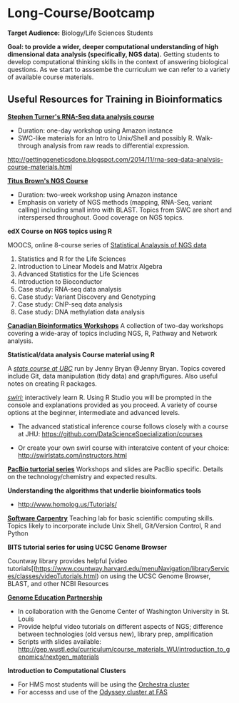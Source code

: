 
# Long-Course/Bootcamp

**Target Audience:** Biology/Life Sciences Students

**Goal: to provide a wider, deeper computational understanding of high dimensional data analysis (specifically, NGS data).** Getting students to develop computational thinking skills in the context of answering biological questions. As we start to asssembe the curriculum we can refer to a variety of available course materials.

## Useful Resources for Training in Bioinformatics

[**Stephen Turner's RNA-Seq data analysis course**](http://bioconnector.github.io/workshops/lessons/rnaseq-1day/)                      
* Duration: one-day workshop using Amazon instance
* SWC-like materials for an Intro to Unix/Shell and possibly R. Walk-through analysis from raw reads to differential expression. 

http://gettinggeneticsdone.blogspot.com/2014/11/rna-seq-data-analysis-course-materials.html

[**Titus Brown's NGS Course**](http://angus.readthedocs.org/en/2014/) 
* Duration: two-week workshop using Amazon instance
* Emphasis on variety of NGS methods (mapping, RNA-Seq, variant calling) including small intro with BLAST. Topics from SWC are short and interspersed throughout. Good coverage on NGS topics.


**edX Course on NGS topics using R**

MOOCS, online 8-course series of [Statistical Analaysis of NGS data](http://simplystatistics.org/2014/11/25/harvardx-biomedical-data-science-open-online-training-curriculum-launches-on-january-19/)

1. Statistics and R for the Life Sciences
2. Introduction to Linear Models and Matrix Algebra
3. Advanced Statistics for the Life Sciences
4. Introduction to Bioconductor
5. Case study: RNA-seq data analysis
6. Case study: Variant Discovery and Genotyping
7. Case study: ChIP-seq data analysis
8. Case study: DNA methylation data analysis

[**Canadian Bioinformatics Workshops**](http://bioinformatics.ca/workshops/2014)
A collection of two-day workshops covering a wide-aray of topics including NGS, R, Pathway and Network analysis.

**Statistical/data analysis Course material using R**

A [_stats course at UBC_](http://stat545-ubc.github.io/topics.html) run by Jenny Bryan @Jenny Bryan. Topics covered include Git, data manipulation (tidy data) and graph/figures. Also useful notes on creating R packages.

[_swirl:_](http://swirlstats.com/) interactively learn R. Using R Studio you will be prompted in the console and explanations provided as you proceed. A variety of course options at the beginner, intermediate and advanced levels. 

* The advanced statistical inference course follows closely with a course at JHU:
https://github.com/DataScienceSpecialization/courses

* Or create your own swirl course with interatcive content of your choice:
http://swirlstats.com/instructors.html

[**PacBio turtorial series**](https://github.com/PacificBiosciences/Bioinformatics-Training/wiki)
Workshops and slides are PacBio specific. Details on the technology/chemistry and expected results.

**Understanding the algorithms that underlie bioinformatics tools**

* http://www.homolog.us/Tutorials/

[**Software Carpentry**](http://software-carpentry.org/lessons.html)
Teaching lab for basic scientific computing skills. Topics likely to incorporate include Unix Shell, Git/Version Control, R and Python 

**BITS tutorial series for using UCSC Genome Browser**

Countway library provides helpful [video tutorials[(https://www.countway.harvard.edu/menuNavigation/libraryServices/classes/videoTutorials.html) on using the UCSC Genome Browser, BLAST, and other NCBI Resources

[**Genome Education Partnership**](http://gep.wustl.edu/)

* In collaboration with the Genome Center of Washington University in St. Louis
* Provide helpful video tutorials on different aspects of NGS; difference between technologies (old versus new), library prep, amplification
* Scripts with slides available: http://gep.wustl.edu/curriculum/course_materials_WU/introduction_to_genomics/nextgen_materials


**Introduction to Computational Clusters**  
 
* For HMS most students will be using the [Orchestra cluster](https://wiki.med.harvard.edu/pub/Orchestra/UserTraining/Intro_Orchestra.pdf)
* For accesss and use of the [Odyssey cluster at FAS](https://software.rc.fas.harvard.edu/training/workshop_intro_cluster/latest/#(1))

	
